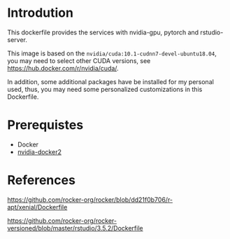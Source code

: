 # Introdution
This dockerfile provides the services with nvidia-gpu, pytorch and rstudio-server.

This image is based on the `nvidia/cuda:10.1-cudnn7-devel-ubuntu18.04`, you may need to select other CUDA versions, see https://hub.docker.com/r/nvidia/cuda/.


In addition, some additional packages have be installed for my personal used, thus, you may need some personalized customizations in this Dockerfile.


# Prerequistes
- Docker
- [nvidia-docker2](https://github.com/NVIDIA/nvidia-docker)



# References

https://github.com/rocker-org/rocker/blob/dd21f0b706/r-apt/xenial/Dockerfile

https://github.com/rocker-org/rocker-versioned/blob/master/rstudio/3.5.2/Dockerfile


